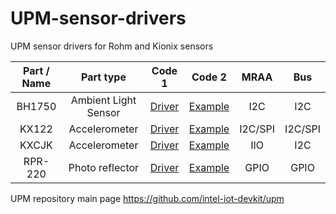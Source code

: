 # UPM-sensor-drivers
UPM sensor drivers for Rohm and Kionix sensors

| Part / Name | Part type | Code 1 | Code 2 | MRAA | Bus |
|:-------------:|:-------------:|:-------------:|:-------------:|:-------------:|:-------------:|
| BH1750 | Ambient Light Sensor | [Driver](https://github.com/intel-iot-devkit/upm/tree/master/src/bh1750) | [Example](https://github.com/intel-iot-devkit/upm/blob/master/examples/c/bh1750.c) | I2C | I2C |
| KX122 | Accelerometer | [Driver ](https://github.com/intel-iot-devkit/upm/tree/master/src/kx122) | [Example](https://github.com/intel-iot-devkit/upm/blob/master/examples/c/kx122.c) | I2C/SPI | I2C/SPI |
| KXCJK | Accelerometer  | [Driver](https://github.com/intel-iot-devkit/upm/tree/master/src/kxcjk1013) | [Example](https://github.com/intel-iot-devkit/upm/blob/master/examples/c%2B%2B/kxcjk1013.cxx) | IIO | I2C | 
| RPR-220 | Photo reflector | [Driver](https://github.com/intel-iot-devkit/upm/tree/master/src/rpr220) | [Example](https://github.com/intel-iot-devkit/upm/blob/master/examples/c/rpr220.c) | GPIO | GPIO |

UPM repository main page https://github.com/intel-iot-devkit/upm

